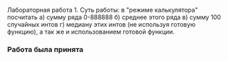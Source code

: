 Лабораторная работа 1. Суть работы: в "режиме калькулятора" посчитать а) сумму ряда 0-888888 б) среднее этого ряда в) сумму 100 случайных интов г) медиану этих интов (не используя готовую функцию), а так же и использованием готовой функции.

### Работа была принята 
